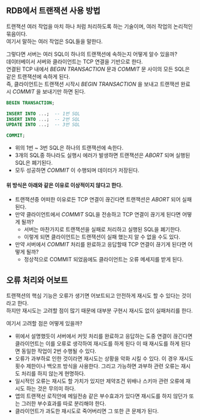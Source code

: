 ## RDB에서 트랜잭션 사용 방법
트랜잭션 여러 작업을 마치 하나 처럼 처리하도록 하는 기술이며, 여러 작업의 논리적인 묶음이다.  
여기서 말하는 여러 작업은 SQL들을 말한다.  

그렇다면 서버는 여러 SQL이 하나의 트랜잭션에 속하는지 어떻게 알수 있을까?  
데이터베이서 서버와 클라이언트는 TCP 연결을 기반으로 한다.  
연결된 TCP 내에서 _BEGIN TRANSACTION_ 문과 _COMMIT_ 문 사이의 모든 SQL은 같은 트랜잭션에 속하게 된다.  
즉, 클라이언트는 트랜잭션 시작시 _BEGIN TRANSACTION_ 을 보내고 트랜잭션 완료시 _COMMIT_ 을 보내기만 하면 된다.  
 
```sql
BEGIN TRANSACTION;

INSERT INTO ...;  -- 1번 SQL
INSERT INTO ...;  -- 2번 SQL
UPDATE INTO ...;  -- 3번 SQL

COMMIT;
```
- 위의 1번 ~ 3번 SQL은 하나의 트랜잭션에 속한다.  
- 3개의 SQL중 하나라도 실행시 에러가 발생하면 트랜잭션은 _ABORT_ 되며 실행된 SQL은 폐기된다.  
- 모두 성공하면 _COMMIT_ 이 수행되며 데이터가 저장된다.  

#### 위 방식은 아래와 같은 이유로 이상적이지 않다고 한다. 
- 트랜잭션중 어떠한 이유로든 TCP 연결이 끊긴다면 트랜잭션은 _ABORT_ 되어 실패된다.  
- 만약 클라이언트에서 _COMMIT_ SQL을 전송하고 TCP 연결이 끊기게 된다면 어떻게 될까?  
	- 서버는 마찬가지로 트랜잭션을 실패로 처리하고 실행된 SQL을 폐기한다.    
	- 이렇게 되면 클라이언트는 트랜잭션이 실패 했는지 알 수 없을 수도 있다.   
- 만약 서버에서 _COMMIT_ 처리를 완료하고 응답할때 TCP 연결이 끊기게 된다면 어떻게 될까?
	- 정상적으로 COMMIT 되었음에도 클라이언트는 오류 메세지를 받게 된다. 
## 오류 처리와 어보트
트랜잭션의 핵심 기능은 오류가 생기면 어보트되고 안전하게 재시도 할 수 있다는 것이라고 한다.  
하지만 재시도는 고려할 점이 많기 때문에 대부분 구현시 재시도 없이 실패처리를 한다.  

여기서 고려할 점은 어떻게 있을까?  
- 위에서 설명했듯이 서버에서 커밋 처리를 완료하고 응답하는 도중 연결이 끊긴다면 클라이언트는 이를 오류로 생각하여 재시도를 하게 된다 이 때 재시도를 하게 된다면 동일한 작업이 2번 수행될 수 있다.
- 오류가 과부하로 인한 것이라면 재시도는 상황을 악화 시킬 수 있다. 이 경우 재시도 횟수 제한이나 백오프 방식을 사용한다. 그리고 가능하면 과부하 관련 오류는 재시도 처리를 하지 않는게 현명하다.
- 일시적인 오류는 재시도 할 가치가 있지만 제약조건 위배나 스키마 관련 오류에 재시도 하는 것은 무의미 하다.
- 앱의 트랜잭선 로직안에 메일전송 같은 부수효과가 있다면 재시도를 하지 않던가 또는 그러한 부수효과를 따로 분리해야 한다.
- 클라이언트가 과도한 재시도로 죽어버리면 그 또한 큰 문제가 된다.